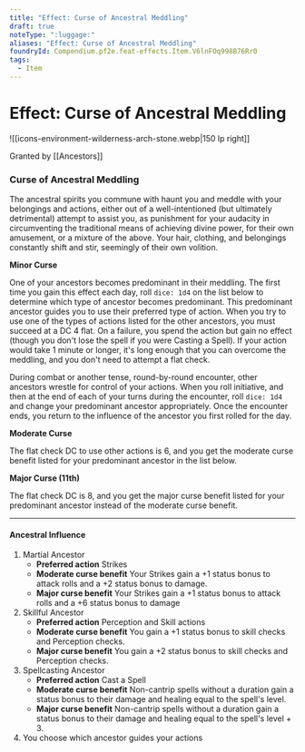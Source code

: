 ```yaml
---
title: "Effect: Curse of Ancestral Meddling"
draft: true
noteType: ":luggage:"
aliases: "Effect: Curse of Ancestral Meddling"
foundryId: Compendium.pf2e.feat-effects.Item.V6lnFOq998B76Rr0
tags:
  - Item
---
```


# Effect: Curse of Ancestral Meddling
![[icons-environment-wilderness-arch-stone.webp|150 lp right]]

Granted by [[Ancestors]]

### Curse of Ancestral Meddling

The ancestral spirits you commune with haunt you and meddle with your belongings and actions, either out of a well-intentioned (but ultimately detrimental) attempt to assist you, as punishment for your audacity in circumventing the traditional means of achieving divine power, for their own amusement, or a mixture of the above. Your hair, clothing, and belongings constantly shift and stir, seemingly of their own volition.

**Minor Curse**

One of your ancestors becomes predominant in their meddling. The first time you gain this effect each day, roll `dice: 1d4` on the list below to determine which type of ancestor becomes predominant. This predominant ancestor guides you to use their preferred type of action. When you try to use one of the types of actions listed for the other ancestors, you must succeed at a DC 4 flat. On a failure, you spend the action but gain no effect (though you don't lose the spell if you were Casting a Spell). If your action would take 1 minute or longer, it's long enough that you can overcome the meddling, and you don't need to attempt a flat check.

During combat or another tense, round-by-round encounter, other ancestors wrestle for control of your actions. When you roll initiative, and then at the end of each of your turns during the encounter, roll `dice: 1d4` and change your predominant ancestor appropriately. Once the encounter ends, you return to the influence of the ancestor you first rolled for the day.

**Moderate Curse**

The flat check DC to use other actions is 6, and you get the moderate curse benefit listed for your predominant ancestor in the list below.

**Major Curse (11th)**

The flat check DC is 8, and you get the major curse benefit listed for your predominant ancestor instead of the moderate curse benefit.

* * *

#### Ancestral Influence

1.  Martial Ancestor
    *   **Preferred action** Strikes
    *   **Moderate curse benefit** Your Strikes gain a +1 status bonus to attack rolls and a +2 status bonus to damage.
    *   **Major curse benefit** Your Strikes gain a +1 status bonus to attack rolls and a +6 status bonus to damage
2.  Skillful Ancestor
    *   **Preferred action** Perception and Skill actions
    *   **Moderate curse benefit** You gain a +1 status bonus to skill checks and Perception checks.
    *   **Major curse benefit** You gain a +2 status bonus to skill checks and Perception checks.
3.  Spellcasting Ancestor
    *   **Preferred action** Cast a Spell
    *   **Moderate curse benefit** Non-cantrip spells without a duration gain a status bonus to their damage and healing equal to the spell's level.
    *   **Major curse benefit** Non-cantrip spells without a duration gain a status bonus to their damage and healing equal to the spell's level + 3.
4.  You choose which ancestor guides your actions
